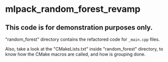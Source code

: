 # mlpack_random_forest_revamp
## This code is for demonstration purposes only.

"random_forest" directory contains the refactored code for `_main.cpp` files.

Also, take a look at the "CMakeLists.txt" inside "random_forest" directory, to know how the CMake macros are
called, and how is grouping done.
